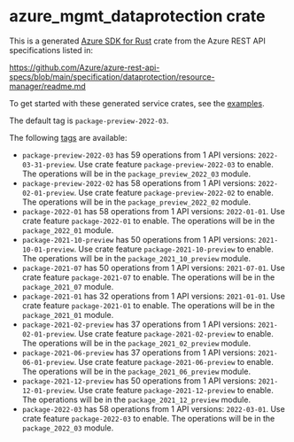 # azure_mgmt_dataprotection crate

This is a generated [Azure SDK for Rust](https://github.com/Azure/azure-sdk-for-rust) crate from the Azure REST API specifications listed in:

https://github.com/Azure/azure-rest-api-specs/blob/main/specification/dataprotection/resource-manager/readme.md

To get started with these generated service crates, see the [examples](https://github.com/Azure/azure-sdk-for-rust/blob/main/services/README.md#examples).

The default tag is `package-preview-2022-03`.

The following [tags](https://github.com/Azure/azure-sdk-for-rust/blob/main/services/tags.md) are available:

- `package-preview-2022-03` has 59 operations from 1 API versions: `2022-03-31-preview`. Use crate feature `package-preview-2022-03` to enable. The operations will be in the `package_preview_2022_03` module.
- `package-preview-2022-02` has 58 operations from 1 API versions: `2022-02-01-preview`. Use crate feature `package-preview-2022-02` to enable. The operations will be in the `package_preview_2022_02` module.
- `package-2022-01` has 58 operations from 1 API versions: `2022-01-01`. Use crate feature `package-2022-01` to enable. The operations will be in the `package_2022_01` module.
- `package-2021-10-preview` has 50 operations from 1 API versions: `2021-10-01-preview`. Use crate feature `package-2021-10-preview` to enable. The operations will be in the `package_2021_10_preview` module.
- `package-2021-07` has 50 operations from 1 API versions: `2021-07-01`. Use crate feature `package-2021-07` to enable. The operations will be in the `package_2021_07` module.
- `package-2021-01` has 32 operations from 1 API versions: `2021-01-01`. Use crate feature `package-2021-01` to enable. The operations will be in the `package_2021_01` module.
- `package-2021-02-preview` has 37 operations from 1 API versions: `2021-02-01-preview`. Use crate feature `package-2021-02-preview` to enable. The operations will be in the `package_2021_02_preview` module.
- `package-2021-06-preview` has 37 operations from 1 API versions: `2021-06-01-preview`. Use crate feature `package-2021-06-preview` to enable. The operations will be in the `package_2021_06_preview` module.
- `package-2021-12-preview` has 50 operations from 1 API versions: `2021-12-01-preview`. Use crate feature `package-2021-12-preview` to enable. The operations will be in the `package_2021_12_preview` module.
- `package-2022-03` has 58 operations from 1 API versions: `2022-03-01`. Use crate feature `package-2022-03` to enable. The operations will be in the `package_2022_03` module.